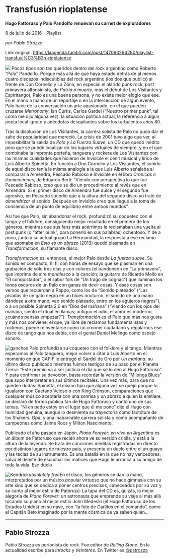 # Transfusión rioplatense

**Hugo Fattoruso y Palo Pandolfo renuevan su carnet de exploradores**

8 de julio de 2016 - Playlist

_por Pablo Strozza_

Link original: https://laagenda.tumblr.com/post/147093264280/playlist-transfusi%C3%B3n-rioplatense

![](https://64.media.tumblr.com/18b1c09e000f59c60878a9933ac808ae/tumblr_inline_pk0e5yoIo81t6q87u_500.jpg)
Pocos tipos son tan queridos dentro del rock argentino como Roberto “Palo” Pandolfo. Porque más allá de que haya estado detrás de al menos cuatro discazos indiscutibles del rock argentino (los dos que publicó al frente de Don Cornelio y La Zona, en especial el alarido punk rock, post primavera alfonsinista, de *Patria o muerte*, más el debut de Los Visitantes y Espiritango), Palo es una buena persona, y no existe mejor elogio que ese. En el mano a mano de un reportaje o en la intersección de algún evento, Palo hace de la conversación un arte apasionado, en el que pueden cruzarse *Metronomy*, Ian Curtis, Carlos Gardel (“Nuestro primer punk”, tal como me dijo alguna vez), la situación política actual, la referencia a algún poeta local ignoto y anécdotas desopilantes sobre los turbulentos años 80.

Tras la disolución de Los Visitantes, la carrera solista de Palo no pudo dar el salto de popularidad que mereció. La crisis de 2001 tuvo algo que ver, al imposibilitar la salida de *Palo y La Fuerza Suave*, un CD que quedó inédito pero que se puede localizar en los lugares virtuales de siempre, y en el que combinaba la impronta porteña, tanguera y rockera de Los Visitantes con las mismas cualidades que hicieron de Invisible el cénit musical y lírico de Luis Alberto Spinetta. En función a Don Cornelio y Los Visitantes, el sonido de aquel disco tenía la misma analogía a la que Luis Alberto señalaba al comparar a Almendra, Pescado Rabioso e Invisible en el libro *Crónicas e iluminaciones*, de Eduardo Berti: “Viendo con perspectiva lo que fue Pescado Rabioso, creo que se dio un procedimiento al revés que en Almendra. Si el primer disco de Almendra fue dulce y el segundo fue agresivo, en Pescado sucedió que a la altura del segundo disco yo traté de *almendrizar* el sonido. Después en Invisible creo que llegué a la toma de conciencia de un punto de equilibrio entre ambos mundos”. 

Así fue que Palo, sin abandonar el rock, profundizó su coqueteo con el tango y el folklore, consiguiendo mejor resultado en el primero de los géneros, mientras que sus fans más acérrimos le reclamaban una vuelta al post punk (o “after punk”, para ponerlo en sus palabras) ochentoso. Y de a poco, junto a su actual grupo La Hermandad, la respuesta a ese reclamo que asomaba en *Esto es un abrazo* (2013) quedó plasmada en *Transformación*, su flamante disco. 

*Transformación* es, entonces, el mejor Palo desde *La fuerza suave*. Su sonido es compacto, hi fi, con horas de ensayo que se plasman en una grabación de sólo tres días y con colores (el bandoneón en “La primavera”, que imprime de aire *manalesco* a la canción; la guitarra de Ricardo Mollo en “El conquistador”, o el sabor folk de “Un trago de cognac”) que iluminan los tonos oscuros de un Palo con ganas de decir cosas. Y esas cosas son versos que recuerdan a Pappo, como los de “Sonido plateado” (“Las pisadas de un gato negro en un blues nocturno, el sonido de una mano dándose a otra mano; veo sonido plateado, entro en los agujeros negros”), o a un posible Spinetta 2.0 en “Dios del mañana” (“Viendo con los ojos del mañana, siento el ritual en llamas; antiguo el odio, el amor es moderno, ¿cuándo pensás empezar?”). *Transformación* es el Palo que más nos gusta y más nos conviene; el que, ya libre de reclamos fundamentalistas y rockeros, puede reinventarse como un crooner ciudadano y regalarnos ese disco de tango que nos debía, con el genial Daniel Melingo como espejo sonoro. 

![ganchos](https://64.media.tumblr.com/1c81bbb6752cd951433a03b2f6a03608/tumblr_inline_pk0e5ypkzp1t6q87u_500.jpg) Palo profundiza su coqueteo con el folklore y el tango.
Mientras esperamos al Palo tanguero, mejor volver a citar a Luis Alberto en el momento en que CAPIF le entregó el Gardel de Oro por *Un mañana*, su último disco publicado mientras fuimos testigos de su paso por el Planeta Tierra: “Este premio va a ser justicia el día que se lo den al Hugo Fattoruso”. Y para confirmar su devoción, basta recordar [la versión de “Milonga Blues”](https://www.youtube.com/watch?v=N_3jvjpVuvc) que supo interpretar en sus últimos recitales. Una vez más, para que no queden dudas: Spinetta, el mismo tipo que alguna vez se quejó porque lo igualaron con Caetano Veloso o con King Crimson, comparaciones que cualquier músico aceptaría con una sonrisa y un abrazo a quien la emitiere, se declaró de forma pública fan de Hugo Fattoruso y cantó uno de sus temas. “Ni en pedo estoy en el lugar que él me pone” dijo el Hugo con humildad genuina, aunque lo desmienta su trayectoria como factótum de los Shakers, Opa, y una inabarcable carrera solista y como acompañante de campeones como Jaime Roos y Milton Nascimento. 

Publicado el año pasado en Japón, *Piano Forever: en vivo en Argentina* es un álbum de Fattoruso que recién ahora ve su versión criolla, y está a la altura de la leyenda. Se trata de canciones inéditas registradas en directo por distintos lugares de nuestro país, y presenta un duelo entre el uruguayo y las teclas de su instrumento. Es una batalla en la que no hay vencedores, salvo el deleite de escuchar los matices que Hugo le arranca a su amigo de toda la vida. Ese duelo 

![Kendrick](https://64.media.tumblr.com/5d09486c46be02c9831048483f6e6f4c/tumblr_inline_pk0e5z9I6i1t6q87u_250.jpg)*absolutely free*En el disco, los géneros se dan la mano, interpretados por un músico popular virtuoso que no hace gimnasia con su arte sino que se dedica a poner centros precisos, cabeceados por su voz y su canto al mejor estilo de Patoruzú. La tapa del CD es, quizás, la mejor alegoría de *Piano Forever*: un astronauta que emprende su viaje al más allá tocando su piano al mejor estilo John Medeski (el Hugo Fattoruso de los Estados Unidos) en su nave, con “la foto de Carlitos en el comando”, como el Capitán Beto imaginado por la mente cósmica de ya saben quién…

  




---

Pablo Strozza
-------------

 Pablo Strozza es periodista de rock. Fue editor de *Rolling Stone*. En la actualidad escribe para *Inrocks* y *Veintitrés*. En Twitter es [@pstrozza](https://twitter.com/pstrozza) 

